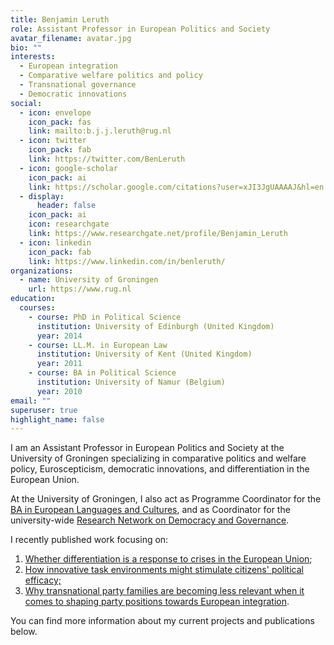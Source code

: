```yaml
---
title: Benjamin Leruth
role: Assistant Professor in European Politics and Society
avatar_filename: avatar.jpg
bio: ""
interests:
  - European integration
  - Comparative welfare politics and policy
  - Transnational governance
  - Democratic innovations
social:
  - icon: envelope
    icon_pack: fas
    link: mailto:b.j.j.leruth@rug.nl
  - icon: twitter
    icon_pack: fab
    link: https://twitter.com/BenLeruth
  - icon: google-scholar
    icon_pack: ai
    link: https://scholar.google.com/citations?user=xJI3JgUAAAAJ&hl=en
  - display:
      header: false
    icon_pack: ai
    icon: researchgate
    link: https://www.researchgate.net/profile/Benjamin_Leruth
  - icon: linkedin
    icon_pack: fab
    link: https://www.linkedin.com/in/benleruth/
organizations:
  - name: University of Groningen
    url: https://www.rug.nl
education:
  courses:
    - course: PhD in Political Science
      institution: University of Edinburgh (United Kingdom)
      year: 2014
    - course: LL.M. in European Law
      institution: University of Kent (United Kingdom)
      year: 2011
    - course: BA in Political Science
      institution: University of Namur (Belgium)
      year: 2010
email: ""
superuser: true
highlight_name: false
---
```

I am an Assistant Professor in European Politics and Society at the University of Groningen specializing in comparative politics and welfare policy, Euroscepticism, democratic innovations, and differentiation in the European Union.

At the University of Groningen, I also act as Programme Coordinator for the [BA in European Languages and Cultures](https://www.rug.nl/bachelors/european-languages-and-cultures/?lang=en), and as Coordinator for the university-wide [Research Network on Democracy and Governance](https://www.rug.nl/sustainable-society/research/democracy-and-governance). 

I recently published work focusing on: 

1. [Whether differentiation is a response to crises in the European Union](https://www.taylorfrancis.com/chapters/differentiation-response-crises-benjamin-leruth/e/10.4324/9781003001423-12); 
2. [How innovative task environments might stimulate citizens' political efficac](https://www.ingentaconnect.com/content/tpp/pap/2020/00000048/00000003/art00001;jsessionid=3ijmtu3d2egbq.x-ic-live-01)[y;](https://uia.brage.unit.no/uia-xmlui/bitstream/handle/11250/2686741/Trondal10084.pdf?sequence=1)
3. [Why transnational party families are becoming less relevant when it comes to shaping party positions towards European integration](https://uia.brage.unit.no/uia-xmlui/bitstream/handle/11250/2686741/Trondal10084.pdf?sequence=1).

You can find more information about my current projects and publications below.